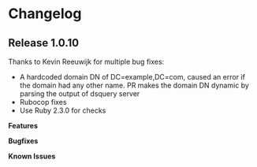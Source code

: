 # Changelog

## Release 1.0.10

Thanks to Kevin Reeuwijk for multiple bug fixes:

* A hardcoded domain DN of DC=example,DC=com, caused an error if the domain had any other name. PR makes the domain DN dynamic by parsing the output of dsquery server
* Rubocop fixes
* Use Ruby 2.3.0 for checks

**Features**

**Bugfixes**

**Known Issues**
